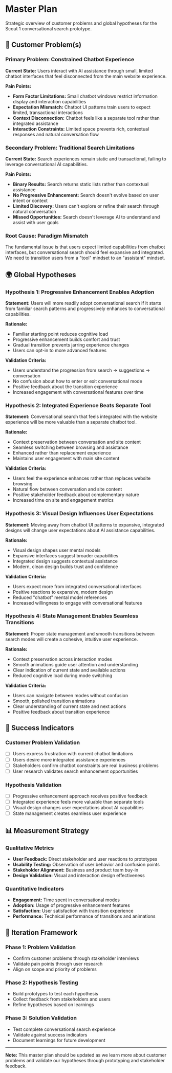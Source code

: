 # Master Plan

Strategic overview of customer problems and global hypotheses for the Scout 1 conversational search prototype.

## 🎯 Customer Problem(s)

### Primary Problem: Constrained Chatbot Experience
**Current State:** Users interact with AI assistance through small, limited chatbot interfaces that feel disconnected from the main website experience.

**Pain Points:**
- **Form Factor Limitations:** Small chatbot windows restrict information display and interaction capabilities
- **Expectation Mismatch:** Chatbot UI patterns train users to expect limited, transactional interactions
- **Context Disconnection:** Chatbot feels like a separate tool rather than integrated assistance
- **Interaction Constraints:** Limited space prevents rich, contextual responses and natural conversation flow

### Secondary Problem: Traditional Search Limitations
**Current State:** Search experiences remain static and transactional, failing to leverage conversational AI capabilities.

**Pain Points:**
- **Binary Results:** Search returns static lists rather than contextual assistance
- **No Progressive Enhancement:** Search doesn't evolve based on user intent or context
- **Limited Discovery:** Users can't explore or refine their search through natural conversation
- **Missed Opportunities:** Search doesn't leverage AI to understand and assist with user goals

### Root Cause: Paradigm Mismatch
The fundamental issue is that users expect limited capabilities from chatbot interfaces, but conversational search should feel expansive and integrated. We need to transition users from a "tool" mindset to an "assistant" mindset.

## 🌍 Global Hypotheses

### Hypothesis 1: Progressive Enhancement Enables Adoption
**Statement:** Users will more readily adopt conversational search if it starts from familiar search patterns and progressively enhances to conversational capabilities.

**Rationale:**
- Familiar starting point reduces cognitive load
- Progressive enhancement builds comfort and trust
- Gradual transition prevents jarring experience changes
- Users can opt-in to more advanced features

**Validation Criteria:**
- Users understand the progression from search → suggestions → conversation
- No confusion about how to enter or exit conversational mode
- Positive feedback about the transition experience
- Increased engagement with conversational features over time

### Hypothesis 2: Integrated Experience Beats Separate Tool
**Statement:** Conversational search that feels integrated with the website experience will be more valuable than a separate chatbot tool.

**Rationale:**
- Context preservation between conversation and site content
- Seamless switching between browsing and assistance
- Enhanced rather than replacement experience
- Maintains user engagement with main site content

**Validation Criteria:**
- Users feel the experience enhances rather than replaces website browsing
- Natural flow between conversation and site content
- Positive stakeholder feedback about complementary nature
- Increased time on site and engagement metrics

### Hypothesis 3: Visual Design Influences User Expectations
**Statement:** Moving away from chatbot UI patterns to expansive, integrated designs will change user expectations about AI assistance capabilities.

**Rationale:**
- Visual design shapes user mental models
- Expansive interfaces suggest broader capabilities
- Integrated design suggests contextual assistance
- Modern, clean design builds trust and confidence

**Validation Criteria:**
- Users expect more from integrated conversational interfaces
- Positive reactions to expansive, modern design
- Reduced "chatbot" mental model references
- Increased willingness to engage with conversational features

### Hypothesis 4: State Management Enables Seamless Transitions
**Statement:** Proper state management and smooth transitions between search modes will create a cohesive, intuitive user experience.

**Rationale:**
- Context preservation across interaction modes
- Smooth animations guide user attention and understanding
- Clear indication of current state and available actions
- Reduced cognitive load during mode switching

**Validation Criteria:**
- Users can navigate between modes without confusion
- Smooth, polished transition animations
- Clear understanding of current state and next actions
- Positive feedback about transition experience

## 🎯 Success Indicators

### Customer Problem Validation
- [ ] Users express frustration with current chatbot limitations
- [ ] Users desire more integrated assistance experiences
- [ ] Stakeholders confirm chatbot constraints are real business problems
- [ ] User research validates search enhancement opportunities

### Hypothesis Validation
- [ ] Progressive enhancement approach receives positive feedback
- [ ] Integrated experience feels more valuable than separate tools
- [ ] Visual design changes user expectations about AI capabilities
- [ ] State management creates seamless user experience

## 📊 Measurement Strategy

### Qualitative Metrics
- **User Feedback:** Direct stakeholder and user reactions to prototypes
- **Usability Testing:** Observation of user behavior and confusion points
- **Stakeholder Alignment:** Business and product team buy-in
- **Design Validation:** Visual and interaction design effectiveness

### Quantitative Indicators
- **Engagement:** Time spent in conversational modes
- **Adoption:** Usage of progressive enhancement features
- **Satisfaction:** User satisfaction with transition experience
- **Performance:** Technical performance of transitions and animations

## 🔄 Iteration Framework

### Phase 1: Problem Validation
- Confirm customer problems through stakeholder interviews
- Validate pain points through user research
- Align on scope and priority of problems

### Phase 2: Hypothesis Testing
- Build prototypes to test each hypothesis
- Collect feedback from stakeholders and users
- Refine hypotheses based on learnings

### Phase 3: Solution Validation
- Test complete conversational search experience
- Validate against success indicators
- Document learnings for future development

---

**Note:** This master plan should be updated as we learn more about customer problems and validate our hypotheses through prototyping and stakeholder feedback.
